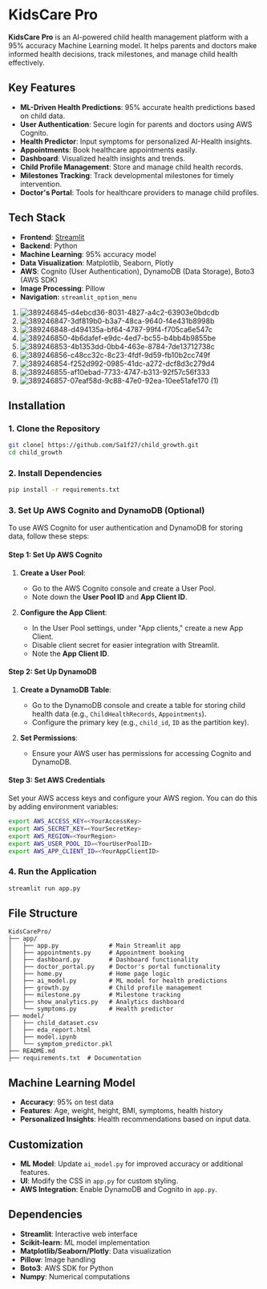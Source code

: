 # KidsCare Pro

**KidsCare Pro** is an AI-powered child health management platform with a 95% accuracy Machine Learning model. It helps parents and doctors make informed health decisions, track milestones, and manage child health effectively.

## Key Features
- **ML-Driven Health Predictions**: 95% accurate health predictions based on child data.
- **User Authentication**: Secure login for parents and doctors using AWS Cognito.
- **Health Predictor**: Input symptoms for personalized AI-Health insights.
- **Appointments**: Book healthcare appointments easily.
- **Dashboard**: Visualized health insights and trends.
- **Child Profile Management**: Store and manage child health records.
- **Milestones Tracking**: Track developmental milestones for timely intervention.
- **Doctor's Portal**: Tools for healthcare providers to manage child profiles.

## Tech Stack
- **Frontend**: [Streamlit](https://streamlit.io/)
- **Backend**: Python
- **Machine Learning**: 95% accuracy model
- **Data Visualization**: Matplotlib, Seaborn, Plotly
- **AWS**: Cognito (User Authentication), DynamoDB (Data Storage), Boto3 (AWS SDK)
- **Image Processing**: Pillow
- **Navigation**: `streamlit_option_menu`

1. ![389246845-d4ebcd36-8031-4827-a4c2-63903e0bdcdb](https://github.com/user-attachments/assets/d0547268-c7a5-4c9e-bedb-4d790bffd2be)
2. ![389246847-3df819b0-b3a7-48ca-9640-f4e431b8998b](https://github.com/user-attachments/assets/cd30dffb-ecab-41e4-a1b2-a9b16a8f1974)
3. ![389246848-d494135a-bf64-4787-99f4-f705ca6e547c](https://github.com/user-attachments/assets/aedefe2f-dc7a-4e7b-8940-cdbadd3015f9)
4. ![389246850-4b6dafef-e9dc-4ed7-bc55-b4bb4b9855be](https://github.com/user-attachments/assets/5bfa5b92-091f-4578-a1ce-817d940a120d)
5. ![389246853-4b1353dd-0bb4-463e-8784-7de13712738c](https://github.com/user-attachments/assets/5f4becd1-5429-4702-8b04-8e7c6c77572c)
6. ![389246856-c48cc32c-8c23-4fdf-9d59-fb10b2cc749f](https://github.com/user-attachments/assets/5e8891f0-9cf5-4c51-9d25-ddee4264c4de)
7. ![389246854-f252d992-0985-41dc-a272-dcf8d3c279d4](https://github.com/user-attachments/assets/3f49320d-cd34-46b9-8fe5-fa4e02d0bb29)
8. ![389246855-af10ebad-7733-4747-b313-92f57c56f333](https://github.com/user-attachments/assets/21df217a-1dd1-46d7-8567-c461b957cec7)
9. ![389246857-07eaf58d-9c88-47e0-92ea-10ee51afe170 (1)](https://github.com/user-attachments/assets/bc39383c-4aa7-4a5b-a361-f50c7669b0f6)


## Installation

### 1. Clone the Repository
```bash
git clone[ https://github.com/Sa1f27/child_growth.git
cd child_growth
```

### 2. Install Dependencies
```bash
pip install -r requirements.txt
```

### 3. Set Up AWS Cognito and DynamoDB (Optional)
To use AWS Cognito for user authentication and DynamoDB for storing data, follow these steps:

#### **Step 1: Set Up AWS Cognito**
1. **Create a User Pool**:  
   - Go to the AWS Cognito console and create a User Pool.
   - Note down the **User Pool ID** and **App Client ID**.

2. **Configure the App Client**:
   - In the User Pool settings, under "App clients," create a new App Client.
   - Disable client secret for easier integration with Streamlit.
   - Note the **App Client ID**.

#### **Step 2: Set Up DynamoDB**
1. **Create a DynamoDB Table**:  
   - Go to the DynamoDB console and create a table for storing child health data (e.g., `ChildHealthRecords`, `Appointments`).
   - Configure the primary key (e.g., `child_id`, `ID` as the partition key).

2. **Set Permissions**:  
   - Ensure your AWS user has permissions for accessing Cognito and DynamoDB.

#### **Step 3: Set AWS Credentials**
Set your AWS access keys and configure your AWS region. You can do this by adding environment variables:

```bash
export AWS_ACCESS_KEY=<YourAccessKey>
export AWS_SECRET_KEY=<YourSecretKey>
export AWS_REGION=<YourRegion>
export AWS_USER_POOL_ID=<YourUserPoolID> 
export AWS_APP_CLIENT_ID=<YourAppClientID> 
```

### 4. Run the Application
```bash
streamlit run app.py
```

## File Structure
```
KidsCarePro/
├── app/
│   ├── app.py              # Main Streamlit app
│   ├── appointments.py     # Appointment booking
│   ├── dashboard.py        # Dashboard functionality
│   ├── doctor_portal.py    # Doctor's portal functionality
│   ├── home.py             # Home page logic
│   ├── ai_model.py         # ML model for health predictions
│   ├── growth.py           # Child profile management
│   ├── milestone.py        # Milestone tracking
│   ├── show_analytics.py   # Analytics dashboard
│   └── symptoms.py         # Health predictor
├── model/
│   ├── child_dataset.csv
│   ├── eda_report.html
│   ├── model.ipynb 
│   └── symptom_predictor.pkl
├── README.md
├── requirements.txt  # Documentation
```


## Machine Learning Model
- **Accuracy**: 95% on test data
- **Features**: Age, weight, height, BMI, symptoms, health history
- **Personalized Insights**: Health recommendations based on input data.

## Customization
- **ML Model**: Update `ai_model.py` for improved accuracy or additional features.
- **UI**: Modify the CSS in `app.py` for custom styling.
- **AWS Integration**: Enable DynamoDB and Cognito in `app.py`.

## Dependencies
- **Streamlit**: Interactive web interface
- **Scikit-learn**: ML model implementation
- **Matplotlib/Seaborn/Plotly**: Data visualization
- **Pillow**: Image handling
- **Boto3**: AWS SDK for Python
- **Numpy**: Numerical computations

